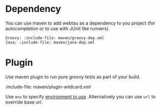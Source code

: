 # Dependency

You can use maven to add webtau as a dependency to you project (for autocompletion or to use with JUnit like runners). 

```tabs
Groovy: :include-file: maven/groovy-dep.xml
Java: :include-file: maven/java-dep.xml
```

# Plugin

Use maven plugin to run pure groovy tests as part of your build. 

:include-file: maven/plugin-wildcard.xml

Use `env` to specify [environment to use](configuration/groovy-config-file#environments). 
Alternatively you can use `url` to override base url.

